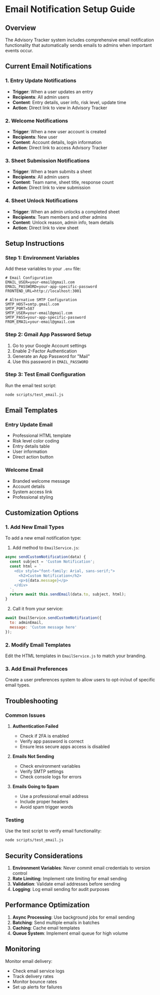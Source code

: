 # Email Notification Setup Guide

## Overview
The Advisory Tracker system includes comprehensive email notification functionality that automatically sends emails to admins when important events occur.

## Current Email Notifications

### 1. Entry Update Notifications
- **Trigger**: When a user updates an entry
- **Recipients**: All admin users
- **Content**: Entry details, user info, risk level, update time
- **Action**: Direct link to view in Advisory Tracker

### 2. Welcome Notifications
- **Trigger**: When a new user account is created
- **Recipients**: New user
- **Content**: Account details, login information
- **Action**: Direct link to access Advisory Tracker

### 3. Sheet Submission Notifications
- **Trigger**: When a team submits a sheet
- **Recipients**: All admin users
- **Content**: Team name, sheet title, response count
- **Action**: Direct link to view submission

### 4. Sheet Unlock Notifications
- **Trigger**: When an admin unlocks a completed sheet
- **Recipients**: Team members and other admins
- **Content**: Unlock reason, admin info, team details
- **Action**: Direct link to view sheet

## Setup Instructions

### Step 1: Environment Variables
Add these variables to your `.env` file:

```env
# Email Configuration
EMAIL_USER=your-email@gmail.com
EMAIL_PASSWORD=your-app-specific-password
FRONTEND_URL=http://localhost:3001

# Alternative SMTP Configuration
SMTP_HOST=smtp.gmail.com
SMTP_PORT=587
SMTP_USER=your-email@gmail.com
SMTP_PASS=your-app-specific-password
FROM_EMAIL=your-email@gmail.com
```

### Step 2: Gmail App Password Setup
1. Go to your Google Account settings
2. Enable 2-Factor Authentication
3. Generate an App Password for "Mail"
4. Use this password in `EMAIL_PASSWORD`

### Step 3: Test Email Configuration
Run the email test script:
```bash
node scripts/test_email.js
```

## Email Templates

### Entry Update Email
- Professional HTML template
- Risk level color coding
- Entry details table
- User information
- Direct action button

### Welcome Email
- Branded welcome message
- Account details
- System access link
- Professional styling

## Customization Options

### 1. Add New Email Types
To add a new email notification type:

1. Add method to `EmailService.js`:
```javascript
async sendCustomNotification(data) {
  const subject = 'Custom Notification';
  const html = `
    <div style="font-family: Arial, sans-serif;">
      <h2>Custom Notification</h2>
      <p>${data.message}</p>
    </div>
  `;
  return await this.sendEmail(data.to, subject, html);
}
```

2. Call it from your service:
```javascript
await EmailService.sendCustomNotification({
  to: adminEmail,
  message: 'Custom message here'
});
```

### 2. Modify Email Templates
Edit the HTML templates in `EmailService.js` to match your branding.

### 3. Add Email Preferences
Create a user preferences system to allow users to opt-in/out of specific email types.

## Troubleshooting

### Common Issues

1. **Authentication Failed**
   - Check if 2FA is enabled
   - Verify app password is correct
   - Ensure less secure apps access is disabled

2. **Emails Not Sending**
   - Check environment variables
   - Verify SMTP settings
   - Check console logs for errors

3. **Emails Going to Spam**
   - Use a professional email address
   - Include proper headers
   - Avoid spam trigger words

### Testing
Use the test script to verify email functionality:
```bash
node scripts/test_email.js
```

## Security Considerations

1. **Environment Variables**: Never commit email credentials to version control
2. **Rate Limiting**: Implement rate limiting for email sending
3. **Validation**: Validate email addresses before sending
4. **Logging**: Log email sending for audit purposes

## Performance Optimization

1. **Async Processing**: Use background jobs for email sending
2. **Batching**: Send multiple emails in batches
3. **Caching**: Cache email templates
4. **Queue System**: Implement email queue for high volume

## Monitoring

Monitor email delivery:
- Check email service logs
- Track delivery rates
- Monitor bounce rates
- Set up alerts for failures
